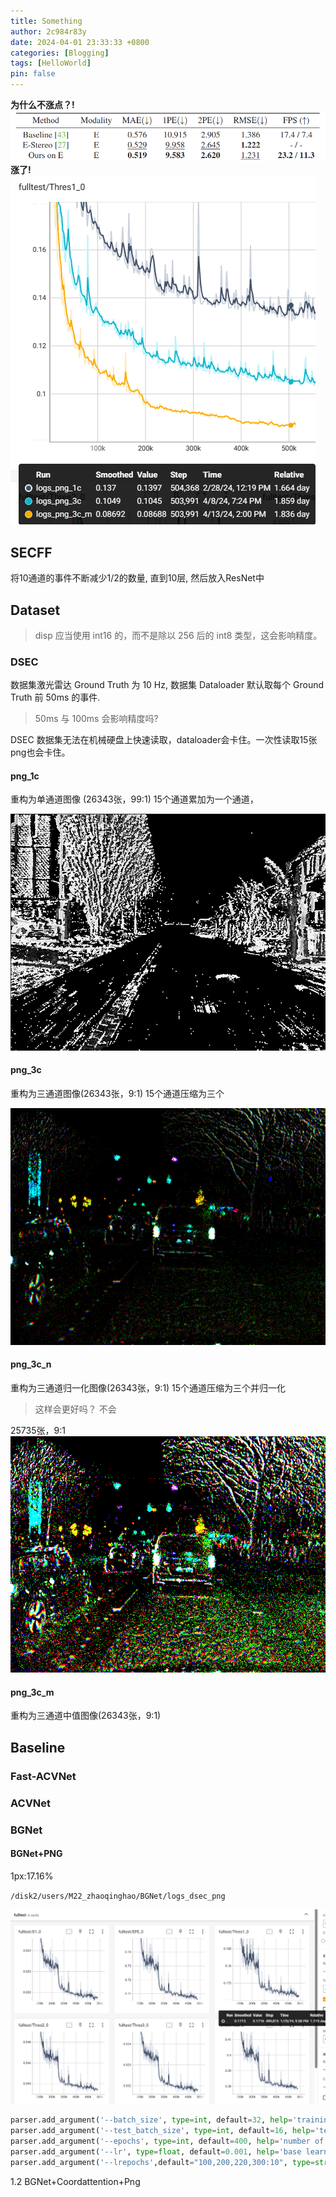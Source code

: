 ```yaml
---
title: Something
author: 2c984r83y
date: 2024-04-01 23:33:33 +0800
categories: [Blogging]
tags: [HelloWorld]
pin: false
---
```

**为什么不涨点？!**  
![20240402214836](https://raw.githubusercontent.com/2c984r83y/picgo_picbed/main/blog_img/20240402214836.png)
**涨了!**
![20240414173245](https://raw.githubusercontent.com/2c984r83y/picgo_picbed/main/blog_img/20240414173245.png)

## SECFF

将10通道的事件不断减少1/2的数量, 直到10层, 然后放入ResNet中

## Dataset

> disp 应当使用 int16 的，而不是除以 256 后的 int8 类型，这会影响精度。  

### DSEC

数据集激光雷达 Ground Truth 为 10 Hz, 数据集 Dataloader 默认取每个 Ground Truth 前 50ms 的事件.
> 50ms 与 100ms 会影响精度吗?  

DSEC 数据集无法在机械硬盘上快速读取，dataloader会卡住。一次性读取15张png也会卡住。

#### png_1c

   重构为单通道图像 (26343张，99:1)
   15个通道累加为一个通道，
   
   ![20240402214659](https://raw.githubusercontent.com/2c984r83y/picgo_picbed/main/blog_img/20240402214659.png)

#### png_3c

   重构为三通道图像(26343张，9:1)
   15个通道压缩为三个

   ![20240402214726](https://raw.githubusercontent.com/2c984r83y/picgo_picbed/main/blog_img/20240402214726.png)

#### png_3c_n

 重构为三通道归一化图像(26343张，9:1)
   15个通道压缩为三个并归一化
   > 这样会更好吗？
   > 不会  
   
   25735张，9:1
   ![20240402214747](https://raw.githubusercontent.com/2c984r83y/picgo_picbed/main/blog_img/20240402214747.png)

#### png_3c_m

   重构为三通道中值图像(26343张，9:1)
   
## Baseline

### Fast-ACVNet

### ACVNet

### BGNet

#### BGNet+PNG

1px:17.16%

`/disk2/users/M22_zhaoqinghao/BGNet/logs_dsec_png`

![20240402215435](https://raw.githubusercontent.com/2c984r83y/picgo_picbed/main/blog_img/20240402215435.png)

```python
parser.add_argument('--batch_size', type=int, default=32, help='training batch size')
parser.add_argument('--test_batch_size', type=int, default=16, help='testing batch size')
parser.add_argument('--epochs', type=int, default=400, help='number of epochs to train')
parser.add_argument('--lr', type=float, default=0.001, help='base learning rate')
parser.add_argument('--lrepochs',default="100,200,220,300:10", type=str,  help='the epochs to decay lr: the downscale rate')
```

1.2 BGNet+Coordattention+Png